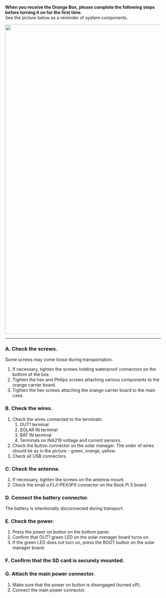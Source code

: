 **When you receive the Orange Box, please complete the following steps before turning it on for the first time.**  
See the picture below as a reminder of system components.

<p align="center">
<img src="https://github.com/WatchPlant/OrangeBox/assets/18334507/ed1bf773-674e-463e-9d97-17d513f5f2e9" width="1000">
</p>

***

### A. Check the screws.
Some screws may come loose during transportation.
1. If necessary, tighten the screws holding waterproof connectors on the bottom of the box.
1. Tighten the hex and Philips screws attaching various components to the orange carrier board.
1. Tighten the hex screws attaching the orange carrier board to the main case.

### B. Check the wires.
1. Check the wires connected to the terminals:
   1. OUT1 terminal
   1. SOLAR IN terminal
   1. BAT IN terminal
   1. Terminals on INA219 voltage and current sensors.
1. Check the button connector on the solar manager. The order of wires should be as in the picture - green, orange, yellow.
1. Check all USB connectors.

### C. Check the antenna.
1. If necessary, tighten the screws on the antenna mount.
1. Check the small u.FL/I-PEX/IPX connector on the Rock Pi S board.

### D. Connect the battery connector.
The battery is intentionally disconnected during transport.

### E. Check the power.
1. Press the power on button on the bottom panel.
1. Confirm that OUT1 green LED on the solar manager board turns on.
1. If the green LED does not turn on, press the BOOT button on the solar manager board.

### F. Confirm that the SD card is securely mounted.

### G. Attach the main power connector.
1. Make sure that the power on button is disengaged (turned off).
1. Connect the main power connector. 